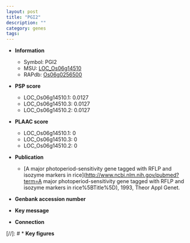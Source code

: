 ```yaml
---
layout: post
title: "PGI2"
description: ""
category: genes
tags: 
---
```


* **Information**  
    + Symbol: PGI2  
    + MSU: [LOC_Os06g14510](http://rice.plantbiology.msu.edu/cgi-bin/ORF_infopage.cgi?orf=LOC_Os06g14510)  
    + RAPdb: [Os06g0256500](http://rapdb.dna.affrc.go.jp/viewer/gbrowse_details/irgsp1?name=Os06g0256500)  

* **PSP score**  
    + LOC_Os06g14510.1: 0.0127 
    + LOC_Os06g14510.3: 0.0127 
    + LOC_Os06g14510.2: 0.0127 

* **PLAAC score**  
    + LOC_Os06g14510.1: 0 
    + LOC_Os06g14510.3: 0 
    + LOC_Os06g14510.2: 0 

* **Publication**  
    + [A major photoperiod-sensitivity gene tagged with RFLP and isozyme markers in rice](http://www.ncbi.nlm.nih.gov/pubmed?term=A major photoperiod-sensitivity gene tagged with RFLP and isozyme markers in rice%5BTitle%5D), 1993, Theor Appl Genet.

* **Genbank accession number**  

* **Key message**  

* **Connection**  

[//]: # * **Key figures**  


